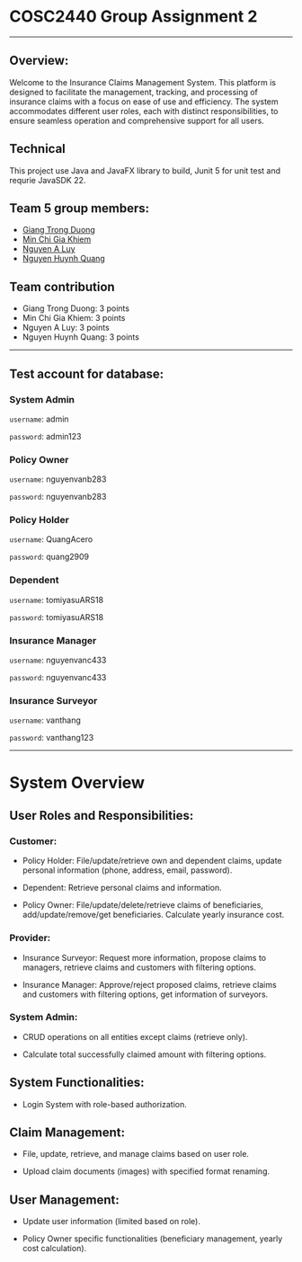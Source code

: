 
# COSC2440 Group Assignment 2
----
## Overview:
Welcome to the Insurance Claims Management System. This platform is designed to facilitate the management, tracking, and processing of insurance claims with a focus on ease of use and efficiency. The system accommodates different user roles, each with distinct responsibilities, to ensure seamless operation and comprehensive support for all users.

## Technical
This project use Java and JavaFX library to build, Junit 5 for unit test and requrie JavaSDK 22.
## Team 5 group members:
- [Giang Trong Duong](https://github.com/GiangTrongDuong)
- [Min Chi Gia Khiem](https://github.com/khiemmin2002)
- [Nguyen A Luy](https://github.com/NguyenALuy)
- [Nguyen Huynh Quang](https://github.com/nguyenhuynhquang2909)

## Team contribution
- Giang Trong Duong: 3 points
- Min Chi Gia Khiem: 3 points
- Nguyen A Luy: 3 points
- Nguyen Huynh Quang: 3 points

---

## Test account for database:
### System Admin
`username`: admin

`password`: admin123

### Policy Owner
`username`: nguyenvanb283

`password`: nguyenvanb283

### Policy Holder
`username`: QuangAcero

`password`: quang2909

### Dependent
`username`: tomiyasuARS18

`password`: tomiyasuARS18

### Insurance Manager
`username`: nguyenvanc433

`password`: nguyenvanc433

### Insurance Surveyor
`username`: vanthang

`password`: vanthang123

---
# System Overview
## User Roles and Responsibilities:

### Customer:

- Policy Holder: File/update/retrieve own and dependent claims, update personal information (phone, address, email, password).

- Dependent: Retrieve personal claims and information.

- Policy Owner: File/update/delete/retrieve claims of beneficiaries, add/update/remove/get beneficiaries. Calculate yearly insurance cost.

### Provider:

- Insurance Surveyor: Request more information, propose claims to managers, retrieve claims and customers with filtering options.

- Insurance Manager: Approve/reject proposed claims, retrieve claims and customers with filtering options, get information of surveyors.

### System Admin:

- CRUD operations on all entities except claims (retrieve only).

- Calculate total successfully claimed amount with filtering options.

## System Functionalities:

- Login System with role-based authorization.

## Claim Management:

- File, update, retrieve, and manage claims based on user role.

- Upload claim documents (images) with specified format renaming.

## User Management:

- Update user information (limited based on role).

- Policy Owner specific functionalities (beneficiary management, yearly cost calculation). 

